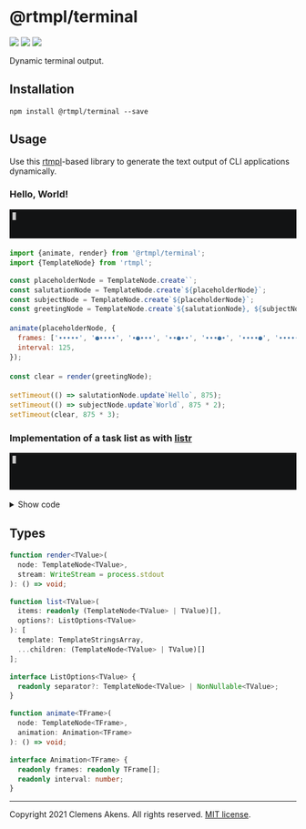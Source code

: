 # @rtmpl/terminal

[![][ci-badge]][ci-link] [![][version-badge]][version-link]
[![][license-badge]][license-link]

[ci-badge]: https://github.com/clebert/rtmpl-terminal/workflows/CI/badge.svg
[ci-link]: https://github.com/clebert/rtmpl-terminal
[version-badge]: https://badgen.net/npm/v/@rtmpl/terminal
[version-link]: https://www.npmjs.com/package/@rtmpl/terminal
[license-badge]: https://badgen.net/npm/license/@rtmpl/terminal
[license-link]: https://github.com/clebert/rtmpl-terminal/blob/master/LICENSE.md

Dynamic terminal output.

## Installation

```
npm install @rtmpl/terminal --save
```

## Usage

Use this [rtmpl](https://github.com/clebert/rtmpl)-based library to generate the
text output of CLI applications dynamically.

### Hello, World!

![](./hello.gif)

```js
import {animate, render} from '@rtmpl/terminal';
import {TemplateNode} from 'rtmpl';
```

```js
const placeholderNode = TemplateNode.create``;
const salutationNode = TemplateNode.create`${placeholderNode}`;
const subjectNode = TemplateNode.create`${placeholderNode}`;
const greetingNode = TemplateNode.create`${salutationNode}, ${subjectNode}!`;

animate(placeholderNode, {
  frames: ['∙∙∙∙∙', '●∙∙∙∙', '∙●∙∙∙', '∙∙●∙∙', '∙∙∙●∙', '∙∙∙∙●', '∙∙∙∙∙'],
  interval: 125,
});

const clear = render(greetingNode);

setTimeout(() => salutationNode.update`Hello`, 875);
setTimeout(() => subjectNode.update`World`, 875 * 2);
setTimeout(clear, 875 * 3);
```

### Implementation of a task list as with [listr](https://github.com/SamVerschueren/listr)

![](./listr.gif)

<details>
  <summary>Show code</summary>

```js
import {animate, list, render} from '@rtmpl/terminal';
import chalk from 'chalk';
import {star2} from 'cli-spinners';
import {TemplateNode} from 'rtmpl';
```

```js
const tasks = [
  createFakeTask('foo', 2000),
  createFakeTask('bar', 3000, new Error()),
  createFakeTask('baz', 1000),
];

const taskNodes = tasks.map((task) => task.node);
const taskPromises = tasks.map(async (task) => task.promise);

render(TemplateNode.create(...list(taskNodes, {separator: '\n'})));
Promise.allSettled(taskPromises).catch(() => process.exit(1));
```

```js
function createFakeTask(title, duration, error) {
  const spinnerNode = TemplateNode.create``;
  const taskNode = TemplateNode.create`  ${spinnerNode} ${title}`;

  animate(spinnerNode, {
    ...star2,
    frames: star2.frames.map((frame) => chalk.yellow(frame)),
  });

  const promise = new Promise((resolve, reject) => {
    setTimeout(() => (error ? reject(error) : resolve()), duration);
  });

  promise
    .then(() => taskNode.update`  ${chalk.green('✔')} ${title}`)
    .catch(() => taskNode.update`  ${chalk.red('✖')} ${title}`);

  return {node: taskNode, promise};
}
```

</details>

## Types

```ts
function render<TValue>(
  node: TemplateNode<TValue>,
  stream: WriteStream = process.stdout
): () => void;
```

```ts
function list<TValue>(
  items: readonly (TemplateNode<TValue> | TValue)[],
  options?: ListOptions<TValue>
): [
  template: TemplateStringsArray,
  ...children: (TemplateNode<TValue> | TValue)[]
];
```

```ts
interface ListOptions<TValue> {
  readonly separator?: TemplateNode<TValue> | NonNullable<TValue>;
}
```

```ts
function animate<TFrame>(
  node: TemplateNode<TFrame>,
  animation: Animation<TFrame>
): () => void;
```

```ts
interface Animation<TFrame> {
  readonly frames: readonly TFrame[];
  readonly interval: number;
}
```

---

Copyright 2021 Clemens Akens. All rights reserved.
[MIT license](https://github.com/clebert/rtmpl-terminal/blob/master/LICENSE.md).
